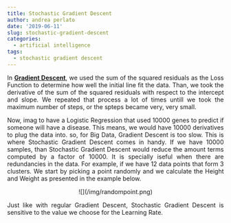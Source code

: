 ```yaml
---
title: Stochastic Gradient Descent
author: andrea perlato
date: '2019-06-11'
slug: stochastic-gradient-descent
categories:
  - artificial intelligence
tags:
  - stochastic gradient descent
---
```


<style>
body {
text-align: justify}
</style>

In [**Gradient Descent**](https://andrea-perlato.netlify.com/theorypost/gradient-descent-step-by-step/), we used the sum of the squared residuals as the Loss Function to determine how well the initial line fit the data. Than, we took the derivative of the sum of the squared residuals with respect to the intercept and slope. We repeated that process a lot of times untill we took the maximum number of steps, or the spteps became very, very small.

Now, imag to have a Logistic Regression that used 10000 genes to predict if someone will have a disease. This means, we would have 10000 derivatives to plug the data into. so, for Big Data, Gradient Descent is too slow. This is where Stochastic Gradient Descent comes in handy. If we have 10000 samples, than Stochastic Gradient Descent would reduce the amount terms computed by a factor of 10000. It is specially iseful when there are redundancies in the data. For example, if we have 12 data points that form 3 clusters.
We start by picking a point randomly and we calculate the Height and Weight as presented in the example below.

<center>
![](/img/randompoint.png)

</center>

Just like with regular Gradient Descent, Stochastic Gradient Descent is sensitive to the value we choose for the Learning Rate.





